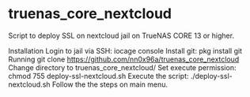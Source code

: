 # truenas_core_nextcloud
Script to deploy SSL on nextcloud jail on TrueNAS CORE 13 or higher.

Installation
  Login to jail via SSH: iocage console <Jail Name>
  Install git: pkg install git
  Running git clone https://github.com/nn0x96a/truenas_core_nextcloud
  Change directory to truenas_core_nextcloud/
  Set execute permission: chmod 755 deploy-ssl-nextcloud.sh
  Execute the script: ./deploy-ssl-nextcloud.sh
  Follow the the steps on main menu.
  
